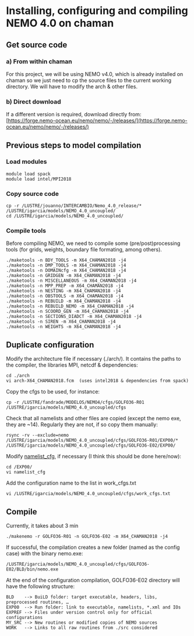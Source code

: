 # Installing, configuring and compiling NEMO 4.0 on chaman

## Get source code
### a) From within chaman
For this project, we will be using NEMO v4.0, which is already installed on chaman so we just need to cp the source files to the current working directory. We will have to modify the arch & other files.
### b) Direct download 
If a different version is required, download directly from:
[https://forge.nemo-ocean.eu/nemo/nemo/-/releases/](https://forge.nemo-ocean.eu/nemo/nemo/-/releases/)

## Previous steps to model compilation

### Load modules
```
module load spack
module load intel/MPI2018
```

### Copy source code
```
cp -r /LUSTRE/jouanno/INTERCAMBIO/Nemo_4.0_release/* /LUSTRE/igarcia/models/NEMO_4.0_uncoupled/
cd /LUSTRE/igarcia/models/NEMO_4.0_uncoupled/  
```

### Compile tools
Before compiling NEMO, we need to compile some (pre/post)processing tools (for grids, weights, boundary file formating, among others). 
```
./maketools -n BDY_TOOLS -m X64_CHAMAN2018 -j4
./maketools -n DMP_TOOLS -m X64_CHAMAN2018 -j4
./maketools -n DOMAINcfg -m X64_CHAMAN2018 -j4
./maketools -n GRIDGEN -m X64_CHAMAN2018 -j4
./maketools -n MISCELLANEOUS -m X64_CHAMAN2018 -j4
./maketools -n MPP_PREP -m X64_CHAMAN2018 -j4 
./maketools -n NESTING -m X64_CHAMAN2018 -j4
./maketools -n OBSTOOLS -m X64_CHAMAN2018 -j4
./maketools -n REBUILD -m X64_CHAMAN2018 -j4
./maketools -n REBUILD_NEMO -m X64_CHAMAN2018 -j4
./maketools -n SCOORD_GEN -m X64_CHAMAN2018 -j4
./maketools -n SECTIONS_DIADCT -m X64_CHAMAN2018 -j4
./maketools -n SIREN -m X64_CHAMAN2018 -j4
./maketools -n WEIGHTS -m X64_CHAMAN2018 -j4
```

## Duplicate configuration
Modify the architecture file if necessary (./arch/). It contains the paths to the compiler, the libraries MPI, netcdf & dependencies:
```
cd ./arch
vi arch-X64_CHAMAN2018.fcm  (uses intel2018 & dependencies from spack)
```

Copy the cfgs to be used, for instance:
```
cp -r /LUSTRE/fandrade/MODELOS/NEMO4/cfgs/GOLFO36-R01 /LUSTRE/igarcia/models/NEMO_4.0_uncoupled/cfgs
```
Check that all namelists and other files are copied (except the nemo exe, they are ~14). Regularly they are not, if so copy them manually:
```
rsync -rv --exclude=nemo /LUSTRE/igarcia/models/NEMO_4.0_uncoupled/cfgs/GOLFO36-R01/EXP00/* /LUSTRE/igarcia/models/NEMO_4.0_uncoupled/cfgs/GOLFO36-E02/EXP00/
```

Modify [namelist_cfg](namelist_cfg), if necessary (I think this should be done here/now):
```
cd /EXP00/
vi namelist_cfg
```

Add the configuration name to the list in work_cfgs.txt
```
vi /LUSTRE/igarcia/models/NEMO_4.0_uncoupled/cfgs/work_cfgs.txt
```


## Compile 
Currently, it takes about 3 min
```
./makenemo -r GOLFO36-R01 -n GOLFO36-E02 -m X64_CHAMAN2018 -j4 
```

If successful, the compilation creates a new folder (named as the config case) with the binary nemo.exe: 
```
/LUSTRE/igarcia/models/NEMO_4.0_uncoupled/cfgs/GOLFO36-E02/BLD/bin/nemo.exe   
```
At the end of the configuration compilation, GOLFO36-E02 directory will have the following structure:
```
BLD    --> BuiLD folder: target executable, headers, libs, preprocessed routines, …
EXP00  --> Run folder: link to executable, namelists, *.xml and IOs
EXPREF --> Files under version control only for official configurations
MY_SRC --> New routines or modified copies of NEMO sources
WORK   --> Links to all raw routines from ./src considered
```
